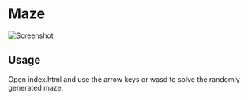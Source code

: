 # Maze

![Screenshot](https://raw.github.com/Katee/maze/master/screenshot.png)

## Usage

Open index.html and use the arrow keys or wasd to solve the randomly generated maze.
